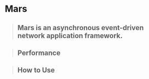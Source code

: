 # Mars 

>## Mars is an asynchronous event-driven network application framework.


>## Performance


>## How to Use



